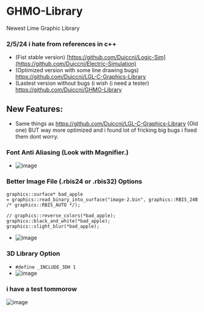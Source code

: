 # GHMO-Library
Newest Lime Graphic Library

### 2/5/24 i hate from references in c++

* (Fist stable version) [https://github.com/Duiccni/Logic-Sim](https://github.com/Duiccni/Electric-Simulation)
* (Optimized version with some line drawing bugs) https://github.com/Duiccni/LGL-C-Graphics-Library
* (Lastest version without bugs (i wish (i need a tester) https://github.com/Duiccni/GHMO-Library

## New Features:

* Same things as https://github.com/Duiccni/LGL-C-Graphics-Library (Old one) BUT way more optimized and i found lot of fricking big bugs i fixed them dont worry.

### Font Anti Aliasing (Look with Magnifier.)
* ![image](https://github.com/Duiccni/GHMO-Library/assets/143947543/150fc1fb-9eb3-43a1-a077-e29b3533826f)

### Better Image File (.rbis24 or .rbis32) Options
```
graphics::surface* bad_apple
= graphics::read_binary_into_surface("image-2.bin", graphics::RBIS_24B /* graphics::RBIS_AUTO */);

// graphics::reverse_colors(*bad_apple);
graphics::black_and_white(*bad_apple);
graphics::slight_blur(*bad_apple);
```
* ![image](https://github.com/Duiccni/GHMO-Library/assets/143947543/8a4f5827-d164-4476-b04a-d0a591c96e51)

### 3D Library Option
* ``` #define _INCLUDE_3DH 1 ```
* ![image](https://github.com/Duiccni/GHMO-Library/assets/143947543/5529bb49-6c35-426a-aad2-c19b6c222bd9)

### i have a test tommorow
![image](https://github.com/Duiccni/GHMO-Library/assets/143947543/9e9f523d-8403-4688-aba4-9b3e381de608)
